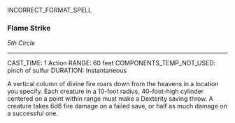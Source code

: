 INCORRECT_FORMAT_SPELL
### Flame Strike
*5th Circle*
___
CAST_TIME: 1 Action
RANGE: 60 feet
COMPONENTS_TEMP_NOT_USED: pinch of sulfur
DURATION: Instantaneous

A vertical column of divine fire roars down from the heavens in a location you specify. Each creature in a 10-foot radius, 40-foot-high cylinder centered on a point within range must make a Dexterity saving throw. A creature takes 6d6 fire damage on a failed save, or half as much damage on a successful one. 
